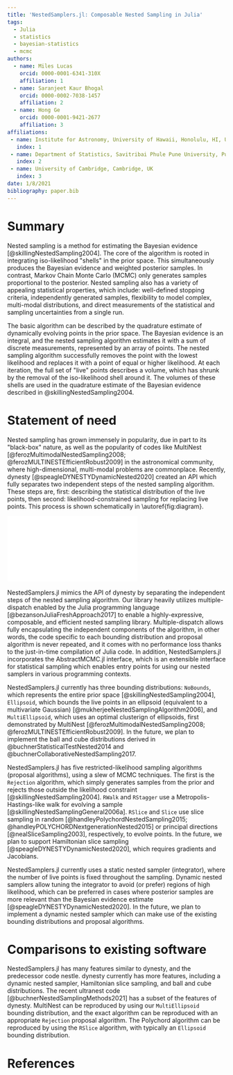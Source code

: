 ```yaml
---
title: 'NestedSamplers.jl: Composable Nested Sampling in Julia'
tags:
  - Julia
  - statistics
  - bayesian-statistics
  - mcmc
authors:
  - name: Miles Lucas
    orcid: 0000-0001-6341-310X
    affiliation: 1
  - name: Saranjeet Kaur Bhogal
    orcid: 0000-0002-7038-1457
    affiliation: 2
  - name: Hong Ge
    orcid: 0000-0001-9421-2677
    affiliation: 3
affiliations:
 - name: Institute for Astronomy, University of Hawaii, Honolulu, HI, USA
   index: 1
 - name: Department of Statistics, Savitribai Phule Pune University, Pune, India
   index: 2
 - name: University of Cambridge, Cambridge, UK
   index: 3
date: 1/8/2021
bibliography: paper.bib
---
```


# Summary

Nested sampling is a method for estimating the Bayesian evidence [@skillingNestedSampling2004]. The core of the algorithm is rooted in integrating iso-likelihood "shells" in the prior space. This simultaneously produces the Bayesian evidence and weighted posterior samples. In contrast, Markov Chain Monte Carlo (MCMC) only generates samples proportional to the posterior. Nested sampling also has a variety of appealing statistical properties, which include: well-defined stopping criteria, independently generated samples, flexibility to model complex, multi-modal distributions, and direct measurements of the statistical and sampling uncertainties from a single run.

The basic algorithm can be described by the quadrature estimate of dynamically evolving points in the prior space. The Bayesian evidence is an integral, and the nested sampling algorithm estimates it with a sum of discrete measurements, represented by an array of points. The nested sampling algorithm successfully removes the point with the lowest likelihood and replaces it with a point of equal or higher likelihood. At each iteration, the full set of "live" points describes a volume, which has shrunk by the removal of the iso-likelihood shell around it. The volumes of these shells are used in the quadrature estimate of the Bayesian evidence described in @skillingNestedSampling2004.

# Statement of need

Nested sampling has grown immensely in popularity, due in part to its "black-box" nature, as well as the popularity of codes like MultiNest [@ferozMultimodalNestedSampling2008; @ferozMULTINESTEfficientRobust2009] in the astronomical community, where high-dimensional, multi-modal problems are commonplace. Recently, dynesty [@speagleDYNESTYDynamicNested2020] created an API which fully separates two independent steps of the nested sampling algorithm. These steps are, first: describing the statistical distribution of the live points, then second: likelihood-constrained sampling for replacing live points. This process is shown schematically in \autoref{fig:diagram}.

![A diagram showing the two sampling steps in the nested sampling algorithm. The axes represent the parameters, in this example there are two dimensions. The blue contours show the likelihood and the black points are live points. In the proposal algorithms, the dead point is gray with a dashed circle, proposed points outside the likelihood constraint are shown as gray crosses, and the accepted point is black.\label{fig:diagram}}](nested-sampling-diagram.pdf)

NestedSamplers.jl mimics the API of dynesty by separating the independent steps of the nested sampling algorithm. Our library heavily utilizes multiple-dispatch enabled by the Julia programming language [@bezansonJuliaFreshApproach2017] to enable a highly-expressive, composable, and efficient nested sampling library. Multiple-dispatch allows fully encapsulating the independent components of the algorithm, in other words, the code specific to each bounding distribution and proposal algorithm is never repeated, and it comes with no performance loss thanks to the just-in-time compilation of Julia code. In addition, NestedSamplers.jl incorporates the AbstractMCMC.jl interface, which is an extensible interface for statistical sampling which enables entry points for using our nested samplers in various programming contexts.

NestedSamplers.jl currently has three bounding distributions: `NoBounds`, which represents the entire prior space [@skillingNestedSampling2004], `Ellipsoid`, which bounds the live points in an ellipsoid (equivalent to a multivariate Gaussian) [@mukherjeeNestedSamplingAlgorithm2006], and `MultiEllipsoid`, which uses an optimal clusterign of ellipsoids, first demonstrated by MultiNest [@ferozMultimodalNestedSampling2008; @ferozMULTINESTEfficientRobust2009]. In the future, we plan to implement the ball and cube distributions derived in @buchnerStatisticalTestNested2014 and @buchnerCollaborativeNestedSampling2017.

NestedSamplers.jl has five restricted-likelihood sampling algorithms (proposal algorithms), using a slew of MCMC techniques. The first is the `Rejection` algorithm, which simply generates samples from the prior and rejects those outside the likelihood constraint [@skillingNestedSampling2004]. `RWalk` and `RStagger` use a Metropolis-Hastings-like walk for evolving a sample [@skillingNestedSamplingGeneral2006a]. `RSlice` and `Slice` use slice sampling in random [@handleyPolychordNestedSampling2015; @handleyPOLYCHORDNextgenerationNested2015] or principal directions [@nealSliceSampling2003], respectively, to evolve points. In the future, we plan to support Hamiltonian slice sampling [@speagleDYNESTYDynamicNested2020], which requires gradients and Jacobians.

NestedSamplers.jl currently uses a static nested sampler (integrator), where the number of live points is fixed throughout the sampling. Dynamic nested samplers allow tuning the integrator to avoid (or prefer) regions of high likelihood, which can be preferred in cases where posterior samples are more relevant than the Bayesian evidence estimate [@speagleDYNESTYDynamicNested2020]. In the future, we plan to implement a dynamic nested sampler which can make use of the existing bounding distributions and proposal algorithms.

# Comparisons to existing software

NestedSamplers.jl has many features similar to dynesty, and the predecessor code nestle. dynesty currently has more features, including a dynamic nested sampler, Hamiltonian slice sampling, and ball and cube distributions. The recent ultranest code [@buchnerNestedSamplingMethods2021] has a subset of the features of dynesty. MultiNest can be reproduced by using our `MultiEllipsoid` bounding distribution, and the exact algorithm can be reproduced with an appropriate `Rejection` proposal algorithm. The Polychord algorithm can be reproduced by using the `RSlice` algorithm, with typically an `Ellipsoid` bounding distribution.

# References